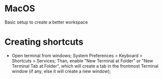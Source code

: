 # MacOS
Basic setup to create a better workspace
# Creating shortcuts
  - Open terminal from windows;
  System Preferences > Keyboard > Shortcuts > Services;
  Than, enable "New Terminal at Folder" or "New Terminal Tab at Folder", which will create a tab in the frontmost Terminal window (if any, else it will create a new window);

